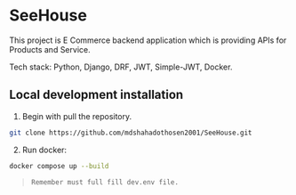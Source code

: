 # SeeHouse

This project is E Commerce backend application which is providing APIs for Products and Service.

Tech stack: Python, Django, DRF, JWT, Simple-JWT, Docker.


## Local development installation
1. Begin with pull the repository.

```bash
git clone https://github.com/mdshahadothosen2001/SeeHouse.git
```

2. Run docker:

```bash
docker compose up --build
```

> `Remember must full fill dev.env file.`

